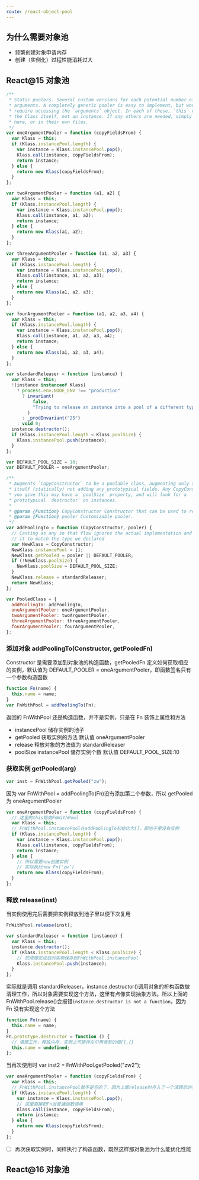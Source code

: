 ```yaml
---
route: /react-object-pool
---
```


## 为什么需要对象池

- 频繁创建对象申请内存
- 创建（实例化）过程性能消耗过大

## React@15 对象池

```js
/**
 * Static poolers. Several custom versions for each potential number of
 * arguments. A completely generic pooler is easy to implement, but would
 * require accessing the `arguments` object. In each of these, `this` refers to
 * the Class itself, not an instance. If any others are needed, simply add them
 * here, or in their own files.
 */
var oneArgumentPooler = function (copyFieldsFrom) {
  var Klass = this;
  if (Klass.instancePool.length) {
    var instance = Klass.instancePool.pop();
    Klass.call(instance, copyFieldsFrom);
    return instance;
  } else {
    return new Klass(copyFieldsFrom);
  }
};

var twoArgumentPooler = function (a1, a2) {
  var Klass = this;
  if (Klass.instancePool.length) {
    var instance = Klass.instancePool.pop();
    Klass.call(instance, a1, a2);
    return instance;
  } else {
    return new Klass(a1, a2);
  }
};

var threeArgumentPooler = function (a1, a2, a3) {
  var Klass = this;
  if (Klass.instancePool.length) {
    var instance = Klass.instancePool.pop();
    Klass.call(instance, a1, a2, a3);
    return instance;
  } else {
    return new Klass(a1, a2, a3);
  }
};

var fourArgumentPooler = function (a1, a2, a3, a4) {
  var Klass = this;
  if (Klass.instancePool.length) {
    var instance = Klass.instancePool.pop();
    Klass.call(instance, a1, a2, a3, a4);
    return instance;
  } else {
    return new Klass(a1, a2, a3, a4);
  }
};

var standardReleaser = function (instance) {
  var Klass = this;
  !(instance instanceof Klass)
    ? process.env.NODE_ENV !== "production"
      ? invariant(
          false,
          "Trying to release an instance into a pool of a different type."
        )
      : _prodInvariant("25")
    : void 0;
  instance.destructor();
  if (Klass.instancePool.length < Klass.poolSize) {
    Klass.instancePool.push(instance);
  }
};

var DEFAULT_POOL_SIZE = 10;
var DEFAULT_POOLER = oneArgumentPooler;

/**
 * Augments `CopyConstructor` to be a poolable class, augmenting only the class
 * itself (statically) not adding any prototypical fields. Any CopyConstructor
 * you give this may have a `poolSize` property, and will look for a
 * prototypical `destructor` on instances.
 *
 * @param {Function} CopyConstructor Constructor that can be used to reset.
 * @param {Function} pooler Customizable pooler.
 */
var addPoolingTo = function (CopyConstructor, pooler) {
  // Casting as any so that flow ignores the actual implementation and trusts
  // it to match the type we declared
  var NewKlass = CopyConstructor;
  NewKlass.instancePool = [];
  NewKlass.getPooled = pooler || DEFAULT_POOLER;
  if (!NewKlass.poolSize) {
    NewKlass.poolSize = DEFAULT_POOL_SIZE;
  }
  NewKlass.release = standardReleaser;
  return NewKlass;
};

var PooledClass = {
  addPoolingTo: addPoolingTo,
  oneArgumentPooler: oneArgumentPooler,
  twoArgumentPooler: twoArgumentPooler,
  threeArgumentPooler: threeArgumentPooler,
  fourArgumentPooler: fourArgumentPooler,
};
```

### 添加对象 addPoolingTo(Constructor, getPooledFn)

Constructor 是需要添加到对象池的构造函数，getPooledFn 定义如何获取相应的实例，默认值为 DEFAULT_POOLER = oneArgumentPooler，即函数签名只有一个参数构造函数

```js
function Fn(name) {
  this.name = name;
}
var FnWithPool = addPoolingTo(Fn);
```

返回的 FnWithPool 还是构造函数，并不是实例，只是在 Fn 装饰上属性和方法

- instancePool 储存实例的池子
- getPooled 获取实例的方法 默认值 oneArgumentPooler
- release 释放对象的方法值为 standardReleaser
- poolSize instancePool 储存实例个数 默认值 DEFAULT_POOL_SIZE:10

### 获取实例 getPooled(arg)

```js
var inst = FnWithPool.getPooled("zw");
```

因为 var FnWithPool = addPoolingTo(Fn)没有添加第二个参数，所以 getPooled 为 oneArgumentPooler

```js
var oneArgumentPooler = function (copyFieldsFrom) {
  // 这里的this指向FnWithPool
  var Klass = this;
  // FnWithPool.instancePool在addPoolingTo初始化为[]，即池子里没有实例
  if (Klass.instancePool.length) {
    var instance = Klass.instancePool.pop();
    Klass.call(instance, copyFieldsFrom);
    return instance;
  } else {
    // 所以需要new创建实例
    // 实际执行new Fn('zw')
    return new Klass(copyFieldsFrom);
  }
};
```

### 释放 release(inst)

当实例使用完后需要把实例释放到池子里以便下次复用

```js
FnWithPool.release(inst);
```

```js
var standardReleaser = function (instance) {
  var Klass = this;
  instance.destructor();
  if (Klass.instancePool.length < Klass.poolSize) {
    // 把清理完成后的实例保存到FnWithPool.instancePool
    Klass.instancePool.push(instance);
  }
};
```

实际就是调用 standardReleaser，instance.destructor()调用对象的析构函数做清理工作，所以对象需要实现这个方法，这里有点像实现抽象方法。所以上面的 FnWithPool.release()会报错`instance.destructor is not a function`，因为 Fn 没有实现这个方法

```js
function Fn(name) {
  this.name = name;
}
Fn.prototype.destructor = function () {
  // 清理工作，释放内存，实例上可能存在引用类型的值[],{}
  this.name = undefined;
};
```

当再次使用时 var inst2 = FnWithPool.getPooled("zw2");

```js
var oneArgumentPooler = function (copyFieldsFrom) {
  var Klass = this;
  // FnWithPool.instancePool就不是空的了，因为上面release时存入了一个清理后的实例
  if (Klass.instancePool.length) {
    var instance = Klass.instancePool.pop();
    // 这里直接把Fn当普通函数调用
    Klass.call(instance, copyFieldsFrom);
    return instance;
  } else {
    return new Klass(copyFieldsFrom);
  }
};
```

- [ ] 再次获取实例时，同样执行了构造函数，既然这样那对象池为什么能优化性能

## React@16 对象池
